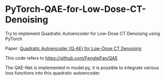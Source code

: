 # PyTorch-QAE-for-Low-Dose-CT-Denoising
Try to implement Quadratic Autoencoder for Low-Dose CT Denoising using PyTorch

Paper: [Quadratic Autoencoder (Q-AE) for Low-Dose CT Denoising](https://ieeexplore.ieee.org/document/8946589)

This code refers to https://github.com/FengleiFan/QAE

The QAE-Net is implemented in model.py, it is possible to integrate various loss functions into this quadratic autoencoder.
